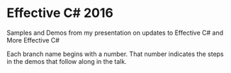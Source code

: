 # Effective C# 2016
Samples and Demos from my presentation on updates to Effective C# and More Effective C#

Each branch name begins with a number. That number indicates the steps
in the demos that follow along in the talk.
